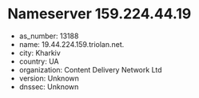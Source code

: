 # Nameserver 159.224.44.19

* as_number: 13188
* name: 19.44.224.159.triolan.net.
* city: Kharkiv
* country: UA
* organization: Content Delivery Network Ltd
* version: Unknown
* dnssec: Unknown

